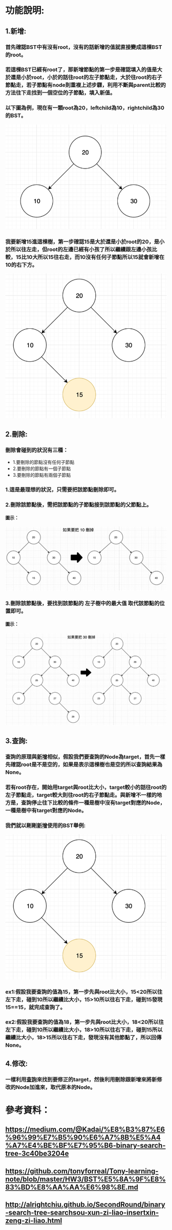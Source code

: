 # 功能說明:
## 1.新增:
### 首先確認BST中有沒有root，沒有的話新增的值就直接變成這棵BST的root。
### 若這棵BST已經有root了，那新增節點的第一步是確認填入的值是大於還是小於root，小於的話往root的左子節點走，大於往root的右子節點走，若子節點有node則重複上述步驟，利用不斷與parent比較的方法往下走找到一個空位的子節點，填入新值。
### 以下圖為例，現在有一顆root為20，leftchild為10，rightchild為30的BST。
![](/classnote/images/insert1.png)
### 我要新增15進這棵樹，第一步確認15是大於還是小於root的20，是小於所以往左走，但root的左邊已經有小孩了所以繼續跟左邊小孩比較，15比10大所以15往右走，而10沒有任何子節點所以15就會新增在10的右下方。
![](/classnote/images/insert2.png)


## 2.刪除:
### 刪除會碰到的狀況有三種：
* 1.要刪除的節點沒有任何子節點
* 2.要刪除的節點有一個子節點
* 3.要刪除的節點有兩個子節點
### 1.這是最理想的狀況，只需要把該節點刪除即可。
### 2.刪除該節點後，需把該節點的子節點接到該節點的父節點上。
#### 圖示：
![](/classnote/images/delete1.png)
### 3.刪除該節點後，要找到該節點的 **左子樹中的最大值** 取代該節點的位置即可。
#### 圖示：
![](/classnote/images/delete2.png)


## 3.查詢:
### 查詢的原理與[新增](#1新增)相似，假設我們要查詢的Node為target，首先一樣先確認root是不是空的，如果是表示這棵樹也是空的所以查詢結果為None。
### 若有root存在，開始用target與root比大小，target較小的話往root的左子節點走，target較大則往root的右子節點走。與新增不一樣的地方是，查詢停止往下比較的條件一種是樹中沒有target對應的Node，一種是樹中有target對應的Node。
### 我們就以剛剛[新增](#1新增)使用的BST舉例:
![](/classnote/images/insert2.png)
### ex1:假設我要查詢的值為15，第一步先與root比大小，15<20所以往左下走，碰到10所以繼續比大小，15>10所以往右下走，碰到15發現15==15，就完成查詢了。
### ex2:假設我要查詢的值為18，第一步先與root比大小，18<20所以往左下走，碰到10所以繼續比大小，18>10所以往右下走，碰到15所以繼續比大小，18>15所以往右下走，發現沒有其他節點了，所以回傳None。




## 4.修改:
### 一樣利用[查詢](#3查詢)來找到要修正的target，然後利用刪除跟新增來將新修改的Node加進來，取代原本的Node。

# 參考資料：
## https://medium.com/@Kadai/%E8%B3%87%E6%96%99%E7%B5%90%E6%A7%8B%E5%A4%A7%E4%BE%BF%E7%95%B6-binary-search-tree-3c40be3204e
## https://github.com/tonyforreal/Tony-learning-note/blob/master/HW3/BST%E5%8A%9F%E8%83%BD%E8%AA%AA%E6%98%8E.md
## http://alrightchiu.github.io/SecondRound/binary-search-tree-searchsou-xun-zi-liao-insertxin-zeng-zi-liao.html
